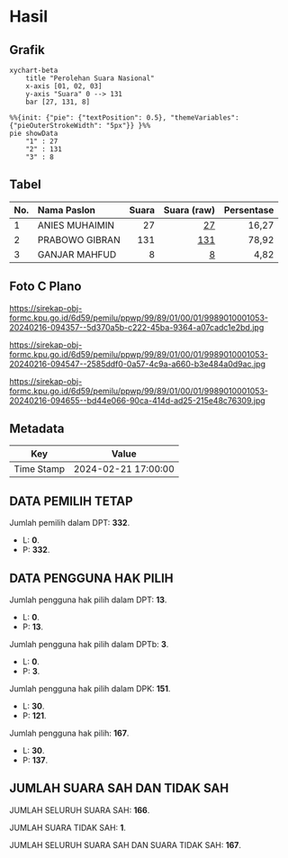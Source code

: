 # Hasil

## Grafik

```mermaid
xychart-beta
    title "Perolehan Suara Nasional"
    x-axis [01, 02, 03]
    y-axis "Suara" 0 --> 131
    bar [27, 131, 8]
```

```mermaid
%%{init: {"pie": {"textPosition": 0.5}, "themeVariables": {"pieOuterStrokeWidth": "5px"}} }%%
pie showData
    "1" : 27
    "2" : 131
    "3" : 8
```

## Tabel

| No. | Nama Paslon    | Suara | Suara (raw) | Persentase |
|:--- |:-------------- | -----:| -----------:| ----------:|
| 1   | ANIES MUHAIMIN | 27    | [27][p-1]   | 16,27      |
| 2   | PRABOWO GIBRAN | 131   | [131][p-2]  | 78,92      |
| 3   | GANJAR MAHFUD  | 8     | [8][p-3]    | 4,82       |


[p-1]: https://github.com/gigit-pemilu/pemilu-2024/blob/main/pilpres/hitung-suara/sub/99-luar-negeri/sub/89-penang-malaysia/sub/01-penang-malaysia/sub/0001-penang-malaysia/sub/053-ksk-038/sub/paslon-1.txt
[p-2]: https://github.com/gigit-pemilu/pemilu-2024/blob/main/pilpres/hitung-suara/sub/99-luar-negeri/sub/89-penang-malaysia/sub/01-penang-malaysia/sub/0001-penang-malaysia/sub/053-ksk-038/sub/paslon-2.txt
[p-3]: https://github.com/gigit-pemilu/pemilu-2024/blob/main/pilpres/hitung-suara/sub/99-luar-negeri/sub/89-penang-malaysia/sub/01-penang-malaysia/sub/0001-penang-malaysia/sub/053-ksk-038/sub/paslon-3.txt

## Foto C Plano

https://sirekap-obj-formc.kpu.go.id/6d59/pemilu/ppwp/99/89/01/00/01/9989010001053-20240216-094357--5d370a5b-c222-45ba-9364-a07cadc1e2bd.jpg

https://sirekap-obj-formc.kpu.go.id/6d59/pemilu/ppwp/99/89/01/00/01/9989010001053-20240216-094547--2585ddf0-0a57-4c9a-a660-b3e484a0d9ac.jpg

https://sirekap-obj-formc.kpu.go.id/6d59/pemilu/ppwp/99/89/01/00/01/9989010001053-20240216-094655--bd44e066-90ca-414d-ad25-215e48c76309.jpg


## Metadata

| Key        | Value               |
| ---------- | ------------------- |
| Time Stamp | 2024-02-21 17:00:00 |


## DATA PEMILIH TETAP

Jumlah pemilih dalam DPT: **332**.
 * L: **0**.
 * P: **332**.

## DATA PENGGUNA HAK PILIH

Jumlah pengguna hak pilih dalam DPT: **13**.
 * L: **0**.
 * P: **13**.

Jumlah pengguna hak pilih dalam DPTb: **3**.
 * L: **0**.
 * P: **3**.

Jumlah pengguna hak pilih dalam DPK: **151**.
 * L: **30**.
 * P: **121**.

Jumlah pengguna hak pilih: **167**.
 * L: **30**.
 * P: **137**.

## JUMLAH SUARA SAH DAN TIDAK SAH

JUMLAH SELURUH SUARA SAH: **166**.

JUMLAH SUARA TIDAK SAH: **1**.

JUMLAH SELURUH SUARA SAH DAN SUARA TIDAK SAH: **167**.


